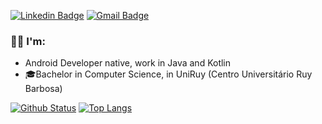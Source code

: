[![Linkedin Badge](https://img.shields.io/badge/LinkedIn-0077B5?style=flat-square&logo=linkedin&logoColor=white&link=mailto:igorfrb15@gmail.com)](mailto:igorfrb15@gmail.com)
[![Gmail Badge](https://img.shields.io/badge/-Gmail-c14438?style=flat-square&logo=Gmail&logoColor=white&link=https://br.linkedin.com/in/igoor-santos)](https://br.linkedin.com/in/igoor-santos)

### 🙋‍♂️ I'm:
- Android Developer native, work in Java and Kotlin
- 🎓Bachelor in Computer Science, in UniRuy (Centro Universitário Ruy Barbosa)

[![Github Status](https://github-readme-stats.vercel.app/api?username=IgorSt&count_private=true&show_icons=true&title_color=fff&icon_color=79ff97&text_color=9f9f9f&bg_color=151515)](https://github.com/IgorSt/)
[![Top Langs](https://github-readme-stats.vercel.app/api/top-langs/?username=IgorSt&layout=compact&title_color=fff&icon_color=79ff97&text_color=9f9f9f&bg_color=151515)](https://github.com/IgorSt)
